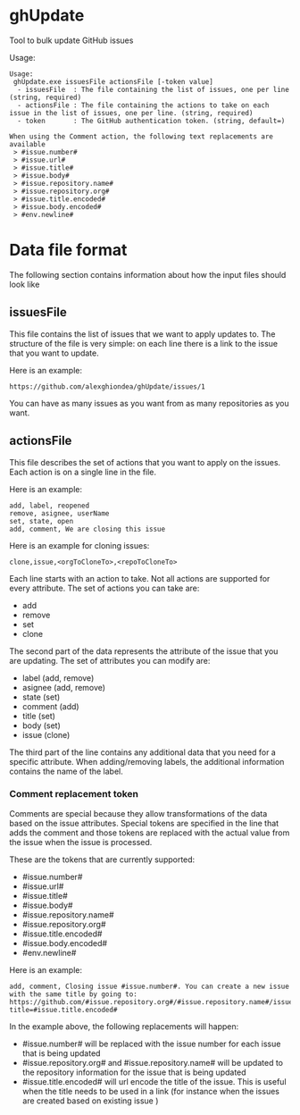 # ghUpdate
Tool to bulk update GitHub issues

Usage:
```
Usage:
 ghUpdate.exe issuesFile actionsFile [-token value]
  - issuesFile  : The file containing the list of issues, one per line (string, required)
  - actionsFile : The file containing the actions to take on each issue in the list of issues, one per line. (string, required)
  - token       : The GitHub authentication token. (string, default=)

When using the Comment action, the following text replacements are available
 > #issue.number#
 > #issue.url#
 > #issue.title#
 > #issue.body#
 > #issue.repository.name#
 > #issue.repository.org#
 > #issue.title.encoded#
 > #issue.body.encoded#
 > #env.newline#
```

# Data file format

The following section contains information about how the input files should look like

## issuesFile

This file contains the list of issues that we want to apply updates to. The structure of the file is very simple: on each line there is a link to the issue that
you want to update. 

Here is an example:
```
https://github.com/alexghiondea/ghUpdate/issues/1
```

You can have as many issues as you want from as many repositories as you want.

## actionsFile

This file describes the set of actions that you want to apply on the issues. Each action is on a single line in the file.

Here is an example:
```
add, label, reopened
remove, asignee, userName
set, state, open
add, comment, We are closing this issue
```

Here is an example for cloning issues:
```
clone,issue,<orgToCloneTo>,<repoToCloneTo>
```

Each line starts with an action to take. Not all actions are supported for every attribute.
The set of actions you can take are:
 - add
 - remove
 - set
 - clone

The second part of the data represents the attribute of the issue that you are updating.
The set of attributes you can modify are:
 - label (add, remove)
 - asignee (add, remove)
 - state (set)
 - comment (add)
 - title (set)
 - body (set)
 - issue (clone)

The third part of the line contains any additional data that you need for a specific attribute. When adding/removing labels, the additional information contains the name of the label.

### Comment replacement token
Comments are special because they allow transformations of the data based on the issue attributes. Special tokens are specified in the line that adds the comment and those tokens are replaced with the actual value from the issue when the issue is processed.

These are the tokens that are currently supported:
  - #issue.number#
  - #issue.url#
  - #issue.title#
  - #issue.body#
  - #issue.repository.name#
  - #issue.repository.org#
  - #issue.title.encoded#
  - #issue.body.encoded#
  - #env.newline#

Here is an example:
```
add, comment, Closing issue #issue.number#. You can create a new issue with the same title by going to: https://github.com/#issue.repository.org#/#issue.repository.name#/issues/new?title=#issue.title.encoded#
```

In the example above, the following replacements will happen:
- #issue.number# will be replaced with the issue number for each issue that is being updated
- #issue.repository.org# and #issue.repository.name# will be updated to the repository information for the issue that is being updated
- #issue.title.encoded# will url encode the title of the issue. This is useful when the title needs to be used in a link (for instance when the issues are created based on existing issue )

